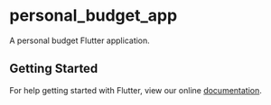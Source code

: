 # personal_budget_app

A personal budget Flutter application.

## Getting Started

For help getting started with Flutter, view our online
[documentation](http://flutter.io/).
